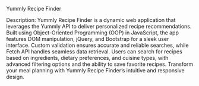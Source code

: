 Yummly Recipe Finder

Description: Yummly Recipe Finder is a dynamic web application that leverages the Yummly API to deliver personalized recipe recommendations. Built using Object-Oriented Programming (OOP) in JavaScript, the app features DOM manipulation, jQuery, and Bootstrap for a sleek user interface. Custom validation ensures accurate and reliable searches, while Fetch API handles seamless data retrieval. Users can search for recipes based on ingredients, dietary preferences, and cuisine types, with advanced filtering options and the ability to save favorite recipes. Transform your meal planning with Yummly Recipe Finder’s intuitive and responsive design.








